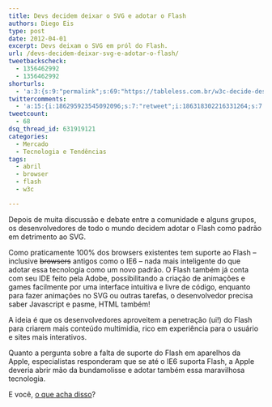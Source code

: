 ```yaml
---
title: Devs decidem deixar o SVG e adotar o Flash
authors: Diego Eis
type: post
date: 2012-04-01
excerpt: Devs deixam o SVG em pról do Flash.
url: /devs-decidem-deixar-svg-e-adotar-o-flash/
tweetbackscheck:
  - 1356462992
  - 1356462992
shorturls:
  - 'a:3:{s:9:"permalink";s:69:"https://tableless.com.br/w3c-decide-descontinuar-svg-e-adotar-o-flash/";s:7:"tinyurl";s:26:"https://tinyurl.com/bpb6qn4";s:4:"isgd";s:19:"https://is.gd/WKSe1x";}'
twittercomments:
  - 'a:15:{i:186295923545092096;s:7:"retweet";i:186318302216331264;s:7:"retweet";i:186297485973655552;s:7:"retweet";i:186291692821938176;s:7:"retweet";i:186288960539078657;s:7:"retweet";i:186288365623181312;s:7:"retweet";i:186287832023838721;s:7:"retweet";i:186287165146279937;s:7:"retweet";i:187088007684304896;s:7:"retweet";i:186787699775111168;s:7:"retweet";i:186318911296385024;s:7:"retweet";i:186313366682349568;s:7:"retweet";i:186290097702973440;s:7:"retweet";i:186289889631944704;s:7:"retweet";i:186288202670288897;s:7:"retweet";}'
tweetcount:
  - 68
dsq_thread_id: 631919121
categories:
  - Mercado
  - Tecnologia e Tendências
tags:
  - abril
  - browser
  - flash
  - w3c

---
```

Depois de muita discussão e debate entre a comunidade e alguns grupos, os desenvolvedores de todo o mundo decidem adotar o Flash como padrão em detrimento ao SVG. 

Como praticamente 100% dos browsers existentes tem suporte ao Flash &#8211; inclusive <del>browsers</del> antigos como o IE6 &#8211; nada mais inteligente do que adotar essa tecnologia como um novo padrão. O Flash também já conta com seu IDE feito pela Adobe, possibilitando a criação de animações e games facilmente por uma interface intuitiva e livre de código, enquanto para fazer animações no SVG ou outras tarefas, o desenvolvedor precisa saber Javascript e pasme, HTML também!

A ideia é que os desenvolvedores aproveitem a penetração (ui!) do Flash para criarem mais conteúdo multimidia, rico em experiência para o usuário e sites mais interativos.

Quanto a pergunta sobre a falta de suporte do Flash em aparelhos da Apple, especialistas responderam que se até o IE6 suporta Flash, a Apple deveria abrir mão da bundamolisse e adotar também essa maravilhosa tecnologia.

E você, [o que acha disso][1]?

 [1]: https://en.wikipedia.org/wiki/April_Fools'_Day